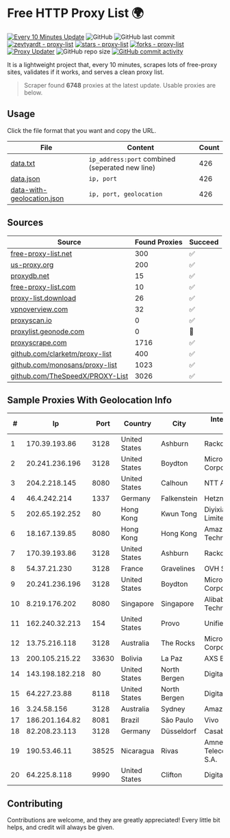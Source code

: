 
# Free HTTP Proxy List 🌍

[![Every 10 Minutes Update](https://github.com/mertguvencli/http-proxy-list/actions/workflows/main.yml/badge.svg?branch=main)](https://github.com/mertguvencli/http-proxy-list/actions/workflows/main.yml)
![GitHub](https://img.shields.io/github/license/mertguvencli/http-proxy-list)
![GitHub last commit](https://img.shields.io/github/last-commit/mertguvencli/http-proxy-list)
[![zevtyardt - proxy-list](https://img.shields.io/static/v1?label=zevtyardt&message=proxy-list&color=blue&logo=github)](https://github.com/zevtyardt/proxy-list "Go to GitHub repo")
[![stars - proxy-list](https://img.shields.io/github/stars/zevtyardt/proxy-list?style=social)](https://github.com/zevtyardt/proxy-list)
[![forks - proxy-list](https://img.shields.io/github/forks/zevtyardt/proxy-list?style=social)](https://github.com/zevtyardt/proxy-list)
[![Proxy Updater](https://github.com/zevtyardt/proxy-list/workflows/Proxy%20Updater/badge.svg)](https://github.com/zevtyardt/proxy-list/actions?query=workflow:"Proxy+Updater")
![GitHub repo size](https://img.shields.io/github/repo-size/zevtyardt/proxy-list)
[![GitHub commit activity](https://img.shields.io/github/commit-activity/m/zevtyardt/proxy-list?logo=commits)](https://github.com/zevtyardt/proxy-list/commits/main)

It is a lightweight project that, every 10 minutes, scrapes lots of free-proxy sites, validates if it works, and serves a clean proxy list.

> Scraper found **6748** proxies at the latest update. Usable proxies are below.

## Usage

Click the file format that you want and copy the URL.

|File|Content|Count|
|----|-------|-----|
|[data.txt](https://raw.githubusercontent.com/mertguvencli/http-proxy-list/main/proxy-list/data.txt)|`ip_address:port` combined (seperated new line)|426|
|[data.json](https://raw.githubusercontent.com/mertguvencli/http-proxy-list/main/proxy-list/data.json)|`ip, port`|426|
|[data-with-geolocation.json](https://raw.githubusercontent.com/mertguvencli/http-proxy-list/main/proxy-list/data-with-geolocation.json)|`ip, port, geolocation`|426|

## Sources

|Source|Found Proxies|Succeed|
|------|-------------|-------|
|[free-proxy-list.net](https://free-proxy-list.net)|300|✅|
|[us-proxy.org](https://www.us-proxy.org)|200|✅|
|[proxydb.net](http://proxydb.net)|15|✅|
|[free-proxy-list.com](https://free-proxy-list.com/?page=&port=&type%5B%5D=http&type%5B%5D=https&up_time=0&search=Search)|10|✅|
|[proxy-list.download](https://www.proxy-list.download/HTTP)|26|✅|
|[vpnoverview.com](https://vpnoverview.com/privacy/anonymous-browsing/free-proxy-servers)|32|✅|
|[proxyscan.io](https://www.proxyscan.io)|0|✅|
|[proxylist.geonode.com](https://proxylist.geonode.com/api/proxy-list?limit=300&page=1&sort_by=lastChecked&sort_type=desc&protocols=http,https)|0|🚫|
|[proxyscrape.com](https://api.proxyscrape.com/v2/?request=displayproxies&protocol=http&timeout=10000&country=all&ssl=all&anonymity=all)|1716|✅|
|[github.com/clarketm/proxy-list](https://raw.githubusercontent.com/clarketm/proxy-list/master/proxy-list-raw.txt)|400|✅|
|[github.com/monosans/proxy-list](https://raw.githubusercontent.com/monosans/proxy-list/main/proxies/http.txt)|1023|✅|
|[github.com/TheSpeedX/PROXY-List](https://raw.githubusercontent.com/TheSpeedX/PROXY-List/master/http.txt)|3026|✅|


## Sample Proxies With Geolocation Info

|#|Ip|Port|Country|City|Internet Service Provider|
|-|--|----|-------|----|-------------------------|
|1|170.39.193.86|3128|United States|Ashburn|Rackdog, LLC|
|2|20.241.236.196|3128|United States|Boydton|Microsoft Corporation|
|3|204.2.218.145|8080|United States|Calhoun|NTT America, Inc.|
|4|46.4.242.214|1337|Germany|Falkenstein|Hetzner|
|5|202.65.192.252|80|Hong Kong|Kwun Tong|Diyixian.com Limited|
|6|18.167.139.85|8080|Hong Kong|Hong Kong|Amazon Technologies Inc.|
|7|170.39.193.86|3128|United States|Ashburn|Rackdog, LLC|
|8|54.37.21.230|3128|France|Gravelines|OVH SAS|
|9|20.241.236.196|3128|United States|Boydton|Microsoft Corporation|
|10|8.219.176.202|8080|Singapore|Singapore|Alibaba (US) Technology Co., Ltd.|
|11|162.240.32.213|154|United States|Provo|Unified Layer|
|12|13.75.216.118|3128|Australia|The Rocks|Microsoft Corporation|
|13|200.105.215.22|33630|Bolivia|La Paz|AXS Bolivia S. A.|
|14|143.198.182.218|80|United States|North Bergen|DigitalOcean, LLC|
|15|64.227.23.88|8118|United States|North Bergen|DigitalOcean, LLC|
|16|3.24.58.156|3128|Australia|Sydney|Amazon.com, Inc.|
|17|186.201.164.82|8081|Brazil|São Paulo|Vivo|
|18|82.208.23.113|3128|Germany|Düsseldorf|Casablanca INT|
|19|190.53.46.11|38525|Nicaragua|Rivas|Amnet Telecomunicaciones S.A.|
|20|64.225.8.118|9990|United States|Clifton|DigitalOcean, LLC|



## Contributing

Contributions are welcome, and they are greatly appreciated! Every
little bit helps, and credit will always be given.

